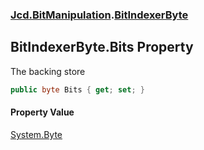 ### [Jcd.BitManipulation](Jcd_BitManipulation.md 'Jcd.BitManipulation').[BitIndexerByte](Jcd_BitManipulation_BitIndexerByte.md 'Jcd.BitManipulation.BitIndexerByte')
## BitIndexerByte.Bits Property
The backing store  
```csharp
public byte Bits { get; set; }
```
#### Property Value
[System.Byte](https://docs.microsoft.com/en-us/dotnet/api/System.Byte 'System.Byte')
